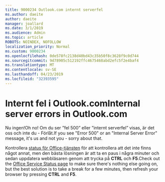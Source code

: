 ```yaml
---
title: 9000234 Outlook.com internt serverfel
ms.author: daeite
author: daeite
manager: joallard
ms.date: 3/1/2019
ms.audience: Admin
ms.topic: article
ROBOTS: NOINDEX, NOFOLLOW
localization_priority: Normal
ms.custom: 9000234
ms.openlocfilehash: 0de578fc2138d40bd43c35b50f8c3628f9c0d744
ms.sourcegitcommit: 9d78905c512192ffc4675468abd2efc5f2e4baf4
ms.translationtype: MT
ms.contentlocale: sv-SE
ms.lasthandoff: 04/23/2019
ms.locfileid: "32393595"
---
```

# <a name="internal-server-errors-in-outlookcom"></a><span data-ttu-id="6a7c4-102">Internt fel i Outlook.com</span><span class="sxs-lookup"><span data-stu-id="6a7c4-102">Internal server errors in Outlook.com</span></span>

<span data-ttu-id="6a7c4-103">Nu ingen!</span><span class="sxs-lookup"><span data-stu-id="6a7c4-103">Oh no!</span></span> <span data-ttu-id="6a7c4-104">Om du ser ”fel 500” eller ”internt serverfel” visas, är det oss och inte du - Förlåt.</span><span class="sxs-lookup"><span data-stu-id="6a7c4-104">If you see "Error 500" or an "Internal Server Error" message, it's us and not you - sorry about that.</span></span>

<span data-ttu-id="6a7c4-105">Kontrollera [status för Office-tjänsten](https://portal.office.com/servicestatus) för att kontrollera att det inte finns något annat, men den bästa lösningen är att ta en paus i några minuter och sedan uppdatera webbläsaren genom att trycka på **CTRL** och **F5**.</span><span class="sxs-lookup"><span data-stu-id="6a7c4-105">Check out the [Office Service Status page](https://portal.office.com/servicestatus) to make sure there's nothing else going on, but the best solution is to take a break for a few minutes, then refresh your browser by pressing **CTRL** and **F5**.</span></span>
